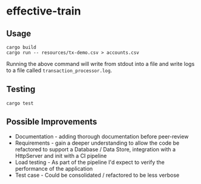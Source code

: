 # effective-train

## Usage

    cargo build
    cargo run -- resources/tx-demo.csv > accounts.csv

Running the above command will write from stdout into a file and write logs to a file called `transaction_processor.log`.

## Testing

    cargo test

## Possible Improvements

- Documentation - adding thorough documentation before peer-review
- Requirements - gain a deeper understanding to allow the code be refactored to support a Database / Data Store, integration with a HttpServer and init with a CI pipeline
- Load testing - As part of the pipeline I'd expect to verify the performance of the application
- Test case - Could be consolidated / refactored to be less verbose
